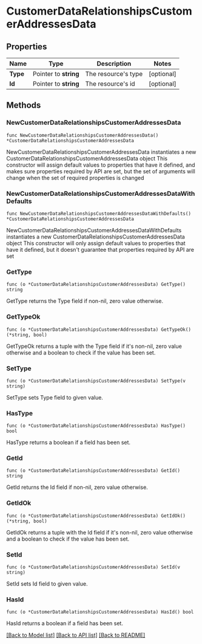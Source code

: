 # CustomerDataRelationshipsCustomerAddressesData

## Properties

Name | Type | Description | Notes
------------ | ------------- | ------------- | -------------
**Type** | Pointer to **string** | The resource&#39;s type | [optional] 
**Id** | Pointer to **string** | The resource&#39;s id | [optional] 

## Methods

### NewCustomerDataRelationshipsCustomerAddressesData

`func NewCustomerDataRelationshipsCustomerAddressesData() *CustomerDataRelationshipsCustomerAddressesData`

NewCustomerDataRelationshipsCustomerAddressesData instantiates a new CustomerDataRelationshipsCustomerAddressesData object
This constructor will assign default values to properties that have it defined,
and makes sure properties required by API are set, but the set of arguments
will change when the set of required properties is changed

### NewCustomerDataRelationshipsCustomerAddressesDataWithDefaults

`func NewCustomerDataRelationshipsCustomerAddressesDataWithDefaults() *CustomerDataRelationshipsCustomerAddressesData`

NewCustomerDataRelationshipsCustomerAddressesDataWithDefaults instantiates a new CustomerDataRelationshipsCustomerAddressesData object
This constructor will only assign default values to properties that have it defined,
but it doesn't guarantee that properties required by API are set

### GetType

`func (o *CustomerDataRelationshipsCustomerAddressesData) GetType() string`

GetType returns the Type field if non-nil, zero value otherwise.

### GetTypeOk

`func (o *CustomerDataRelationshipsCustomerAddressesData) GetTypeOk() (*string, bool)`

GetTypeOk returns a tuple with the Type field if it's non-nil, zero value otherwise
and a boolean to check if the value has been set.

### SetType

`func (o *CustomerDataRelationshipsCustomerAddressesData) SetType(v string)`

SetType sets Type field to given value.

### HasType

`func (o *CustomerDataRelationshipsCustomerAddressesData) HasType() bool`

HasType returns a boolean if a field has been set.

### GetId

`func (o *CustomerDataRelationshipsCustomerAddressesData) GetId() string`

GetId returns the Id field if non-nil, zero value otherwise.

### GetIdOk

`func (o *CustomerDataRelationshipsCustomerAddressesData) GetIdOk() (*string, bool)`

GetIdOk returns a tuple with the Id field if it's non-nil, zero value otherwise
and a boolean to check if the value has been set.

### SetId

`func (o *CustomerDataRelationshipsCustomerAddressesData) SetId(v string)`

SetId sets Id field to given value.

### HasId

`func (o *CustomerDataRelationshipsCustomerAddressesData) HasId() bool`

HasId returns a boolean if a field has been set.


[[Back to Model list]](../README.md#documentation-for-models) [[Back to API list]](../README.md#documentation-for-api-endpoints) [[Back to README]](../README.md)


